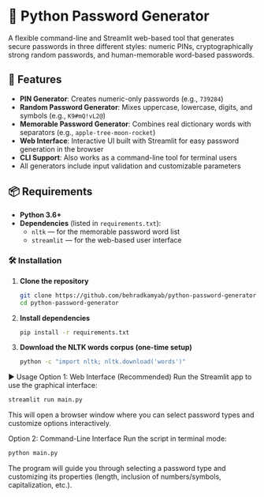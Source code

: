 # 🔐 Python Password Generator

A flexible command-line and Streamlit web-based tool that generates secure passwords in three different styles: numeric PINs, cryptographically strong random passwords, and human-memorable word-based passwords.

## 🌟 Features

- **PIN Generator**: Creates numeric-only passwords (e.g., `739284`)
- **Random Password Generator**: Mixes uppercase, lowercase, digits, and symbols (e.g., `K9#mQ!vL2@`)
- **Memorable Password Generator**: Combines real dictionary words with separators (e.g., `apple-tree-moon-rocket`)
- **Web Interface**: Interactive UI built with Streamlit for easy password generation in the browser
- **CLI Support**: Also works as a command-line tool for terminal users
- All generators include input validation and customizable parameters

## 📦 Requirements

- **Python 3.6+**
- **Dependencies** (listed in `requirements.txt`):
  - `nltk` — for the memorable password word list
  - `streamlit` — for the web-based user interface

### 🛠️ Installation

1. **Clone the repository**
   ```bash
   git clone https://github.com/behradkamyab/python-password-generator.git
   cd python-password-generator
   ```
2. **Install dependencies**
   ```bash
   pip install -r requirements.txt
   ```
3. **Download the NLTK words corpus (one-time setup)**
   ```bash
   python -c "import nltk; nltk.download('words')"
   ```

▶️ Usage
Option 1: Web Interface (Recommended)
Run the Streamlit app to use the graphical interface:

```Bash
streamlit run main.py
```

This will open a browser window where you can select password types and customize options interactively.

Option 2: Command-Line Interface
Run the script in terminal mode:

```Bash
python main.py
```

The program will guide you through selecting a password type and customizing its properties (length, inclusion of numbers/symbols, capitalization, etc.).
